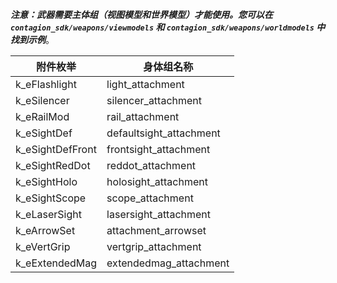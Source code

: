 _***注意：武器需要主体组（视图模型和世界模型）才能使用。您可以在 `contagion_sdk/weapons/viewmodels` 和 `contagion_sdk/weapons/worldmodels` 中找到示例***_。

附件枚举         | 身体组名称
----------------------- | ----------------------------
k_eFlashlight           | light_attachment
k_eSilencer             | silencer_attachment
k_eRailMod              | rail_attachment
k_eSightDef             | defaultsight_attachment
k_eSightDefFront        | frontsight_attachment
k_eSightRedDot          | reddot_attachment
k_eSightHolo            | holosight_attachment
k_eSightScope           | scope_attachment
k_eLaserSight           | lasersight_attachment
k_eArrowSet             | attachment_arrowset
k_eVertGrip             | vertgrip_attachment
k_eExtendedMag          | extendedmag_attachment
